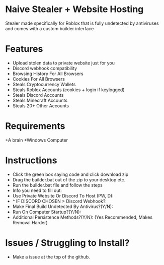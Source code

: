 # Naive Stealer + Website Hosting
Stealer made specifically for Roblox that is fully undetected by antiviruses and comes with a custom builder interface

# Features
+ Upload stolen data to private website just for you
+ Discord webhook compatibility
+ Browsing History For All Browsers
+ Cookies For All Browsers
+ Steals Cryptocurrency Wallets
+ Steals Roblox Accounts (cookies + login if keylogged)
+ Steals Discord Accounts
+ Steals Minecraft Accounts
+ Steals 20+ Other Accounts

# Requirements
+A brain
+Windows Computer

# Instructions
- Click the green box saying code and click download zip
- Drag the builder.bat out of the zip to your desktop etc.
- Run the builder.bat file and follow the steps
- Info you need to fill out:
- Use Private Website Or Discord To Host (PW, D):
- ^ IF DISCORD CHOSEN > Discord Webhook?: 
- Make Final Build Undetected By Antivirus?(Y/N):
- Run On Computer Startup?(Y/N):
- Additional Persistence Methods?(Y/N): (Yes Recommended, Makes Removal Harder)

# Issues / Struggling to Install?
* Make a issue at the top of the github.
